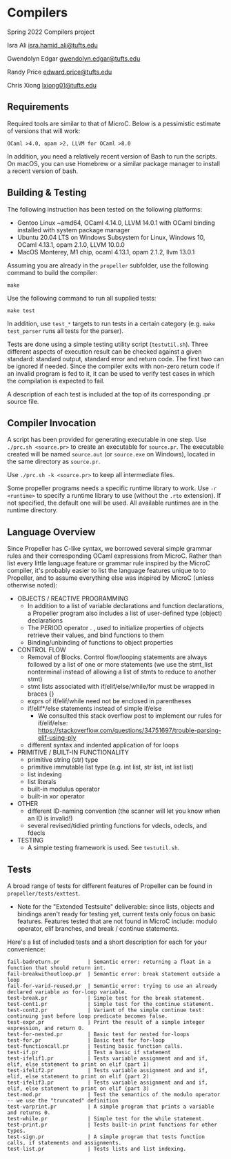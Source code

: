 # Compilers
Spring 2022 Compilers project

Isra Ali
isra.hamid_ali@tufts.edu

Gwendolyn Edgar
gwendolyn.edgar@tufts.edu

Randy Price
edward.price@tufts.edu

Chris Xiong
lxiong01@tufts.edu

## Requirements

Required tools are similar to that of MicroC. Below is a pessimistic estimate of versions that will
work:

```
OCaml >4.0, opam >2, LLVM for OCaml >8.0
```

In addition, you need a relatively recent version of Bash to run the scripts. On macOS, you can use
Homebrew or a similar package manager to install a recent version of bash.

## Building & Testing

The following instruction has been tested on the following platforms:

 - Gentoo Linux ~amd64, OCaml 4.14.0, LLVM 14.0.1 with OCaml binding installed with system package manager
 - Ubuntu 20.04 LTS on Windows Subsystem for Linux, Windows 10, OCaml 4.13.1, opam 2.1.0, LLVM 10.0.0
 - MacOS Monterey, M1 chip, ocaml 4.13.1, opam 2.1.2, llvm 13.0.1

Assuming you are already in the `propeller` subfolder, use the following command to build the
compiler:

```
make
```

Use the following command to run all supplied tests:

```
make test
```

In addition, use `test_*` targets to run tests in a certain category (e.g. `make test_parser`
runs all tests for the parser).

Tests are done using a simple testing utility script (`testutil.sh`). Three different aspects of
execution result can be checked against a given standard: standard output, standard error and
return code. The first two can be ignored if needed. Since the compiler exits with non-zero return
code if an invalid program is fed to it, it can be used to verify test cases in which the compilation is expected to fail.

A description of each test is included at the top of its corresponding .pr source file.

## Compiler Invocation

A script has been provided for generating executable in one step. Use `./prc.sh <source.pr>` to create
an executable for `source.pr`. The executable created will be named `source.out` (or `source.exe` on
Windows), located in the same directory as `source.pr`.

Use `./prc.sh -k <source.pr>` to keep all intermediate files.

Some propeller programs needs a specific runtime library to work. Use `-r <runtime>` to specify a
runtime library to use (without the `.rto` extension). If not specified, the default one will be
used. All available runtimes are in the runtime directory.

## Language Overview

Since Propeller has C-like syntax, we borrowed several simple grammar rules
and their corresponding OCaml expressions from MicroC. Rather than list
every little language feature or grammar rule inspired by the MicroC
compiler, it's probably easier to list the language features unique to 
to Propeller, and to assume everything else was inspired by MicroC (unless otherwise noted):

- OBJECTS / REACTIVE PROGRAMMING
    - In addition to a list of variable declarations and function
      declarations, a Propeller program also includes a list of
      user-defined type (object) declarations
    - The PERIOD operator . , used to initialize properties of objects
      retrieve their values, and bind functions to them
    - Binding/unbinding of functions to object properties
- CONTROL FLOW
    - Removal of Blocks. Control flow/looping statements are always followed
      by a list of one or more statements (we use the stmt_list nonterminal
      instead of allowing a list of stmts to reduce to another stmt)
    - stmt lists associated with if/elif/else/while/for must be wrapped
      in braces {}
    - exprs of if/elif/while need not be enclosed in parentheses
    - if/elif*/else statements instead of simple if/else
        - We consulted this stack overflow post to implement our rules
          for if/elif/else:
          https://stackoverflow.com/questions/34751697/trouble-parsing-elif-using-ply
    - different syntax and indented application of for loops
- PRIMITIVE / BUILT-IN FUNCTIONALITY 
    - primitive string (str) type
    - primitive immutable list type (e.g. int list, str list, int list list)
    - list indexing
    - list literals
    - built-in modulus operator
    - built-in xor operator
- OTHER
    - different ID-naming convention (the scanner will let you know when
      an ID is invalid!)
    - several revised/tidied printing functions for vdecls, odecls, and fdecls
- TESTING
    - A simple testing framework is used. See `testutil.sh`.

## Tests

A broad range of tests for different features of Propeller can be found in
`propeller/tests/exttest`.

* Note for the "Extended Testsuite" deliverable: since lists, objects and bindings aren't
ready for testing yet, current tests only focus on basic features. Features tested that
are not found in MicroC include: modulo operator, elif branches, and break / continue
statements.

Here's a list of included tests and a short description for each for your convenience:

```
fail-badreturn.pr         | Semantic error: returning a float in a function that should return int.
fail-breakwithoutloop.pr  | Semantic error: break statement outside a loop
fail-for-varid-reused.pr  | Semantic error: trying to use an already declared variable as for-loop variable.
test-break.pr             | Simple test for the break statement.
test-cont1.pr             | Simple test for the continue statement.
test-cont2.pr             | Variant of the simple continue test: continuing just before loop predicate becomes false.
test-expr.pr              | Print the result of a simple integer expression, and return 0.
test-for-nested.pr        | Basic test for nested for-loops
test-for.pr               | Basic test for for-loop
test-functioncall.pr      | Testing basic function calls.
test-if.pr                | Test a basic if statement
test-ifelif1.pr           | Tests variable assignment and and if, elif, else statement to print on elif (part 1)
test-ifelif2.pr           | Tests variable assignment and and if, elif, else statement to print on elif (part 2)
test-ifelif3.pr           | Tests variable assignment and and if, elif, else statement to print on elif (part 3)
test-mod.pr               | Test the semantics of the modulo operator -- we use the "truncated" definition
test-varprint.pr          | A simple program that prints a variable and returns 0.
test-while.pr             | Simple test for the while statement.
test-print.pr             | Tests built-in print functions for other types.
test-sign.pr              | A simple program that tests function calls, if statements and assignments.
test-list.pr              | Tests lists and list indexing.
```
